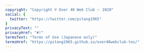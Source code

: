 ```yaml
---
copyright: "Copyright © Over 40 Web Club ✨ 2020"
social: {
  twitter: "https://twitter.com/pitang1965"
}
privacyText: ""
privacyHref: "#!"
termsText: "Terms of Use (Japanese only)"
termsHref: "https://pitang1965.github.io/over40webclub-tos/"
---
```

